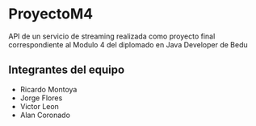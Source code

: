 # ProyectoM4

API de un servicio de streaming realizada como proyecto final correspondiente al Modulo 4 del diplomado en Java Developer de Bedu 

## Integrantes del equipo 
+ Ricardo Montoya 
+ Jorge Flores
+ Victor Leon
+ Alan Coronado

